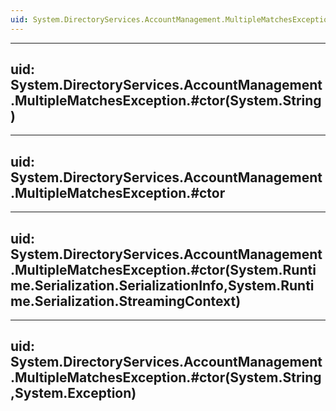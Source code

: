 ```yaml
---
uid: System.DirectoryServices.AccountManagement.MultipleMatchesException
---
```


---
uid: System.DirectoryServices.AccountManagement.MultipleMatchesException.#ctor(System.String)
---

---
uid: System.DirectoryServices.AccountManagement.MultipleMatchesException.#ctor
---

---
uid: System.DirectoryServices.AccountManagement.MultipleMatchesException.#ctor(System.Runtime.Serialization.SerializationInfo,System.Runtime.Serialization.StreamingContext)
---

---
uid: System.DirectoryServices.AccountManagement.MultipleMatchesException.#ctor(System.String,System.Exception)
---
